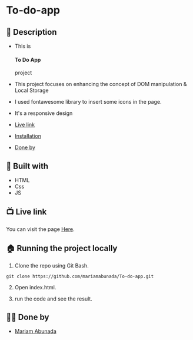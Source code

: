 # To-do-app
## 📝 **Description**  <span id='desc'></span>

- This is <h4> To Do App </h4> project
- This project focuses on enhancing the concept of DOM manipulation & Local Storage
- I used fontawesome library to insert some icons in the page.
- It's a responsive design


- [Live link](#live)
- [Installation](#install)
- [Done by](#team)


## 🌱 **Built with**  <span id='built'></span>

- HTML
- Css
- JS


## 📺 **Live link** <span id='live'></span>

You can visit the page [Here](https://mariamabunada.github.io/To-do-app/).


## 🏠 **Running the project locally** <span id='install'></span>

1. Clone the repo using Git Bash.
```
git clone https://github.com/mariamabunada/To-do-app.git
```
2. Open index.html.

3. run the code and see the result.


## 👩🏻 **Done by**  <span id='team'></span>

- [Mariam Abunada](https://github.com/mariamabunada)
